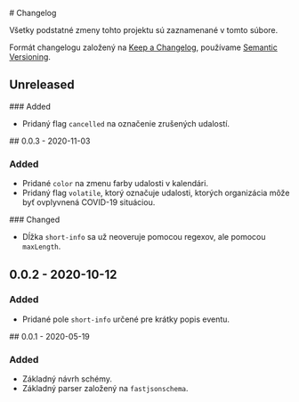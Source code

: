 # Changelog

Všetky podstatné zmeny tohto projektu sú zaznamenané v tomto súbore.

Formát changelogu založený na [Keep a Changelog](https://keepachangelog.com/en/1.0.0/),
používame [Semantic Versioning](https://semver.org/spec/v2.0.0.html).

## Unreleased
### Added
- Pridaný flag `cancelled` na označenie zrušených udalostí.

## 0.0.3 - 2020-11-03
### Added
- Pridané `color` na zmenu farby udalosti v kalendári.
- Pridaný flag `volatile`, ktorý označuje udalosti, ktorých organizácia môže byť ovplyvnená COVID-19 situáciou.

### Changed
- Dĺžka `short-info` sa už neoveruje pomocou regexov, ale pomocou `maxLength`.

## 0.0.2 - 2020-10-12
### Added
- Pridané pole `short-info` určené pre krátky popis eventu.

## 0.0.1 - 2020-05-19
### Added
- Základný návrh schémy.
- Základný parser založený na `fastjsonschema`.
